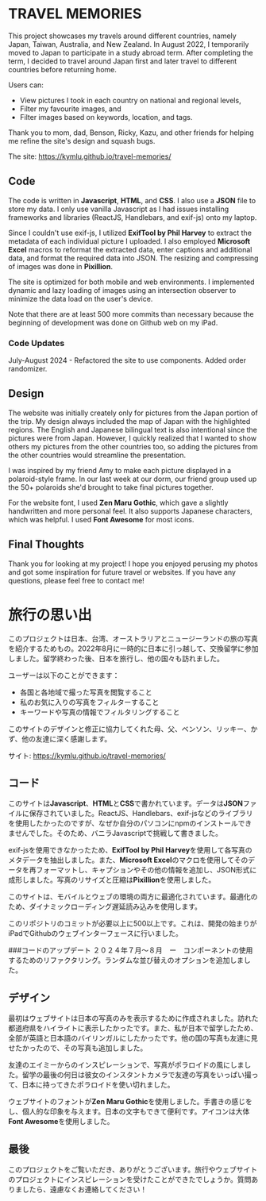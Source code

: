 # TRAVEL MEMORIES
This project showcases my travels around different countries, namely Japan, Taiwan, Australia, and New Zealand. In August 2022, I temporarily moved to Japan to participate in a study abroad term. After completing the term, I decided to travel around Japan first and later travel to different countries before returning home. 

Users can:
- View pictures I took in each country on national and regional levels,
- Filter my favourite images, and
- Filter images based on keywords, location, and tags.

Thank you to mom, dad, Benson, Ricky, Kazu, and other friends for helping me refine the site's design and squash bugs.

The site: https://kymlu.github.io/travel-memories/

## Code
The code is written in **Javascript**, **HTML**, and **CSS**. I also use a **JSON** file to store my data. I only use vanilla Javascript as I had issues installing frameworks and libraries (ReactJS, Handlebars, and exif-js) onto my laptop.

Since I couldn't use exif-js, I utilized **ExifTool by Phil Harvey** to extract the metadata of each individual picture I uploaded. I also employed **Microsoft Excel** macros to reformat the extracted data, enter captions and additional data, and format the required data into JSON. The resizing and compressing of images was done in **Pixillion**.

The site is optimized for both mobile and web environments. I implemented dynamic and lazy loading of images using an intersection observer to minimize the data load on the user's device.

Note that there are at least 500 more commits than necessary because the beginning of development was done on Github web on my iPad.

### Code Updates
July-August 2024 - Refactored the site to use components. Added order randomizer.

## Design
The website was initially creately only for pictures from the Japan portion of the trip. My design always included the map of Japan with the highlighted regions. The English and Japanese bilingual text is also intentional since the pictures were from Japan. However, I quickly realized that I wanted to show others my pictures from the other countries too, so adding the pictures from the other countries would streamline the presentation.

I was inspired by my friend Amy to make each picture displayed in a polaroid-style frame. In our last week at our dorm, our friend group used up the 50+ polaroids she'd brought to take final pictures together.

For the website font, I used **Zen Maru Gothic**, which gave a slightly handwritten and more personal feel. It also supports Japanese characters, which was helpful. I used **Font Awesome** for most icons.

## Final Thoughts
Thank you for looking at my project! I hope you enjoyed perusing my photos and got some inspiration for future travel or websites. If you have any questions, please feel free to contact me!

# 旅行の思い出
このプロジェクトは日本、台湾、オーストラリアとニュージーランドの旅の写真を紹介するためもの。2022年8月に一時的に日本に引っ越して、交換留学に参加しました。留学終わった後、日本を旅行し、他の国々も訪れました。

ユーザーは以下のことができます：
- 各国と各地域で撮った写真を閲覧すること
- 私のお気に入りの写真をフィルターすること
- キーワードや写真の情報でフィルタリングすること

このサイトのデザインと修正に協力してくれた母、父、ベンソン、リッキー、かず、他の友達に深く感謝します。

サイト: https://kymlu.github.io/travel-memories/

## コード
このサイトは**Javascript**、**HTML**と**CSS**で書かれています。データは**JSON**ファイルに保存されていました。ReactJS、Handlebars、exif-jsなどのライブラリを使用したかったのですが、なぜか自分のパソコンにnpmのインストールできませんでした。そのため、バニラJavascriptで挑戦して書きました。

exif-jsを使用できなかったため、**ExifTool by Phil Harvey**を使用して各写真のメタデータを抽出しました。また、**Microsoft Excel**のマクロを使用してそのデータを再フォーマットし、キャプションやその他の情報を追加し、JSON形式に成形しました。写真のリサイズと圧縮は**Pixillion**を使用しました。

このサイトは、モバイルとウェブの環境の両方に最適化されています。最適化のため、ダイナミックローディング遅延読み込みを使用します。

このリポジトリのコミットが必要以上に500以上です。これは、開発の始まりがiPadでGithubのウェブインターフェースに行いました。

###コードのアップデート
２０２４年７月〜８月　ー　コンポーネントの使用するためのリファクタリング。ランダムな並び替えのオプションを追加しました。

## デザイン
最初はウェブサイトは日本の写真のみを表示するために作成されました。訪れた都道府県をハイライトに表示したかったです。また、私が日本で留学したため、全部が英語と日本語のバイリンガルにしたかったです。他の国の写真も友達に見せたかったので、その写真も追加しました。

友達のエイミーからのインスピレーションで、写真がポラロイドの風にしました。留学の最後の何日は彼女のインスタントカメラで友達の写真をいっぱい撮って、日本に持ってきたポラロイドを使い切れました。

ウェブサイトのフォントが**Zen Maru Gothic**を使用しました。手書きの感じをし、個人的な印象を与えます。日本の文字もできて便利です。アイコンは大体**Font Awesome**を使用しました。

## 最後
このプロジェクトをご覧いただき、ありがとうございます。旅行やウェブサイトのプロジェクトにインスピレーションを受けたことができたでしょうか。質問ありましたら、遠慮なくお連絡してください！
